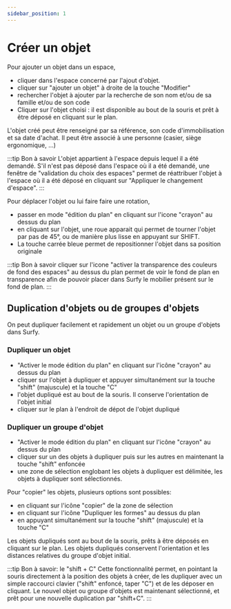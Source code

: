 ```yaml
---
sidebar_position: 1
---
```

# Créer un objet

<Youtube code="tho373GPmY8"/>

Pour ajouter un objet dans un espace,

-   cliquer dans l'espace concerné par l'ajout d'objet.
-   cliquer sur "ajouter un objet" à droite de la touche "Modifier"
-   rechercher l'objet à ajouter par la recherche de son nom et/ou de sa famille et/ou de son code
-   Cliquer sur l'objet choisi : il est disponible au bout de la souris et prêt à être déposé en cliquant sur le plan.

L'objet créé peut être renseigné par sa référence, son code d'immobilisation et sa date d'achat. Il peut être associé à une personne (casier, siège ergonomique, ...)

:::tip Bon à savoir
L'objet appartient à l'espace depuis lequel il a été demandé. S'il n'est pas déposé dans l'espace où il a été demandé, une fenêtre de "validation du choix des espaces" permet de réattribuer l'objet à l'espace où il a été déposé en cliquant sur "Appliquer le changement d'espace".
:::

Pour déplacer l'objet ou lui faire faire une rotation,

-   passer en mode "édition du plan" en cliquant sur l'icone "crayon" au dessus du plan
-   en cliquant sur l'objet, une roue apparait qui permet de tourner l'objet par pas de 45°, ou de manière plus lisse en appuyant sur SHIFT.
-   La touche carrée bleue permet de repositionner l'objet dans sa position originale

:::tip Bon à savoir
cliquer sur l'icone "activer la transparence des couleurs de fond des espaces" au dessus du plan permet de voir le fond de plan en transparence afin de pouvoir placer dans Surfy le mobilier présent sur le fond de plan.
:::

## Duplication d'objets ou de groupes d'objets

<Youtube code="zUIgR14paWY"/>

On peut dupliquer facilement et rapidement un objet ou un groupe d'objets dans Surfy.

### Dupliquer un objet

-   "Activer le mode édition du plan" en cliquant sur l'icône "crayon" au dessus du plan
-   cliquer sur l'objet à dupliquer et appuyer simultanément sur la touche "shift" (majuscule) et la touche "C" 
-   l'objet dupliqué est au bout de la souris. Il conserve l'orientation de l'objet initial
-   cliquer sur le plan à l'endroit de dépot de l'objet dupliqué


### Dupliquer un groupe d'objet

-   "Activer le mode édition du plan" en cliquant sur l'icône "crayon" au dessus du plan
-   cliquer sur un des objets à dupliquer puis sur les autres en maintenant la touche "shift" enfoncée
-   une zone de sélection englobant les objets à dupliquer est délimitée, les objets à dupliquer sont sélectionnés.

Pour "copier" les objets, plusieurs options sont possibles:

-   en cliquant sur l'icône "copier" de la zone de sélection
-   en cliquant sur l'icône "Dupliquer les formes" au dessus du plan
-   en appuyant simultanément sur la touche "shift" (majuscule) et la touche "C"

Les objets dupliqués sont au bout de la souris, prêts à être déposés en cliquant sur le plan.
Les objets dupliqués conservent l'orientation et les distances relatives du groupe d'objet initial.

:::tip Bon à savoir: le "shift + C"
Cette fonctionnalité permet, en pointant la souris directement à la position des objets à créer, de les dupliquer avec un simple raccourci clavier ("shift" enfoncé, taper "C") et de les déposer en cliquant. Le nouvel objet ou groupe d'objets est maintenant sélectionné, et prêt pour une nouvelle duplication par "shift+C".
:::





